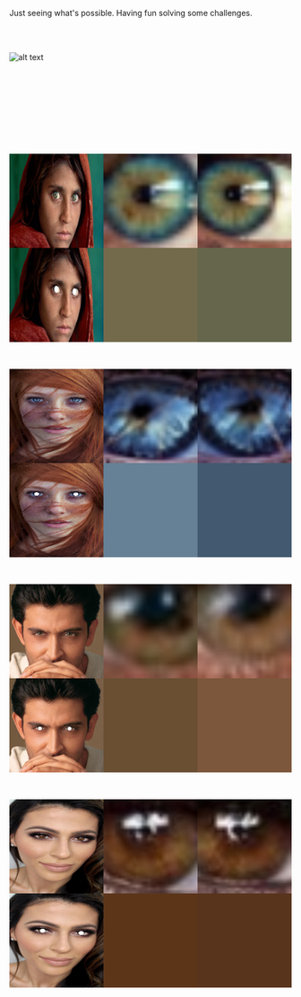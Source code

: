 
Just seeing what's possible. Having fun solving some challenges.

<br>
<br>

![alt text](https://raw.githubusercontent.com/tjbergstrom/eye-gaze-tracking/master/vids/save15.gif)

<br>
<br>
<br>
<br>
<br>
<br>
<br>
<br>

![alt text](https://raw.githubusercontent.com/tjbergstrom/eye-gaze-tracking/master/images/tmp_0.png)

<br>

![alt text](https://raw.githubusercontent.com/tjbergstrom/eye-gaze-tracking/master/images/tmp_1.png)

<br>

![alt text](https://raw.githubusercontent.com/tjbergstrom/eye-gaze-tracking/master/images/tmp_2.png)

<br>

![alt text](https://raw.githubusercontent.com/tjbergstrom/eye-gaze-tracking/master/images/tmp_3.png)




